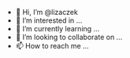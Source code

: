 - 👋 Hi, I’m @lizaczek
- 👀 I’m interested in ...
- 🌱 I’m currently learning ...
- 💞️ I’m looking to collaborate on ...
- 📫 How to reach me ...

<!---
lizaczek/lizaczek is a ✨ special ✨ repository because its `README.md` (this file) appears on your GitHub profile.
You can click the Preview link to take a look at your changes.
--->
